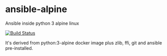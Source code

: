 # ansible-alpine

Ansible inside python 3 alpine linux

[![Build Status](https://travis-ci.org/royge/ansible-docker.svg?branch=master)](https://travis-ci.org/royge/ansible-docker)

It's derived from python:3-alpine docker image plus zlib, ffi, git and ansible pre-installed.
